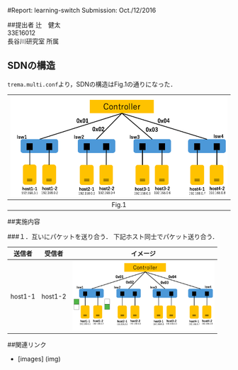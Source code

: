 #Report: learning-switch
Submission: Oct./12/2016  


##提出者
辻　健太  
33E16012  
長谷川研究室 所属  


## SDNの構造
`trema.multi.conf`より，SDNの構造はFig.1の通りになった．  

|<img src="img/NetworkStructure.png" width="500px">|  
|:------------------------------------------------:|  
|                     Fig.1                        |  

##実施内容

###１．互いにパケットを送り合う．
下記ホスト同士でパケット送り合う．  

|  送信者  |   受信者    |                      イメージ                    |  
|:-------:|:----------:|:-----------------------------------------------:|  
| host1-1 |  host1-2   |<img src="img/host1-1_host1-2.png" width="320px">|  


##関連リンク
* [images] (img)
